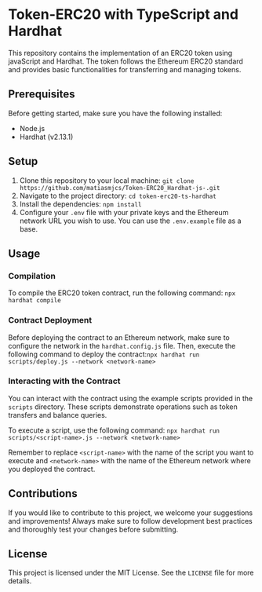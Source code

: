 # Token-ERC20 with TypeScript and Hardhat

This repository contains the implementation of an ERC20 token using javaScript and Hardhat. The token follows the Ethereum ERC20 standard and provides basic functionalities for transferring and managing tokens.

## Prerequisites

Before getting started, make sure you have the following installed:

- Node.js 
- Hardhat (v2.13.1)

## Setup

1. Clone this repository to your local machine: ``git clone https://github.com/matiasmjcs/Token-ERC20_Hardhat-js-.git``
2.  Navigate to the project directory: ``cd token-erc20-ts-hardhat``
3. Install the dependencies: ``npm install``
4. Configure your `.env` file with your private keys and the Ethereum network URL you wish to use. You can use the `.env.example` file as a base.

## Usage

### Compilation

To compile the ERC20 token contract, run the following command: ``npx hardhat compile``

### Contract Deployment

Before deploying the contract to an Ethereum network, make sure to configure the network in the `hardhat.config.js` file. Then, execute the following command to deploy the contract:``npx hardhat run scripts/deploy.js --network <network-name>``

### Interacting with the Contract

You can interact with the contract using the example scripts provided in the `scripts` directory. These scripts demonstrate operations such as token transfers and balance queries.

To execute a script, use the following command: ``npx hardhat run scripts/<script-name>.js --network <network-name>``

Remember to replace `<script-name>` with the name of the script you want to execute and `<network-name>` with the name of the Ethereum network where you deployed the contract.

## Contributions

If you would like to contribute to this project, we welcome your suggestions and improvements! Always make sure to follow development best practices and thoroughly test your changes before submitting.

## License

This project is licensed under the MIT License. See the `LICENSE` file for more details.



